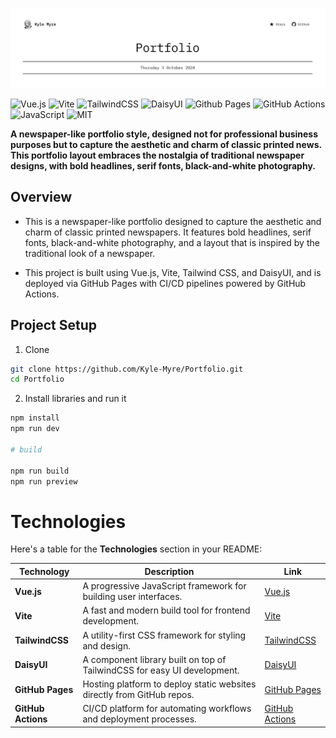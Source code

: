 ![[./docs/README.png]](./docs/README.png)

![Vue.js](https://img.shields.io/badge/vuejs-%2335495e.svg?style=for-the-badge&logo=vuedotjs&logoColor=%234FC08D) ![Vite](https://img.shields.io/badge/vite-%23646CFF.svg?style=for-the-badge&logo=vite&logoColor=white) ![TailwindCSS](https://img.shields.io/badge/tailwindcss-%2338B2AC.svg?style=for-the-badge&logo=tailwind-css&logoColor=white) ![DaisyUI](https://img.shields.io/badge/daisyui-5A0EF8?style=for-the-badge&logo=daisyui&logoColor=white) ![Github Pages](https://img.shields.io/badge/github%20pages-121013?style=for-the-badge&logo=github&logoColor=white) ![GitHub Actions](https://img.shields.io/badge/github%20actions-%232671E5.svg?style=for-the-badge&logo=githubactions&logoColor=white) ![JavaScript](https://img.shields.io/badge/javascript-%23323330.svg?style=for-the-badge&logo=javascript&logoColor=%23F7DF1E) ![MIT](https://img.shields.io/github/license/Ileriayo/markdown-badges?style=for-the-badge)

**A newspaper-like portfolio style, designed not for professional business purposes but to capture the aesthetic and charm of classic printed news. This portfolio layout embraces the nostalgia of traditional newspaper designs, with bold headlines, serif fonts, black-and-white photography.**

## Overview

- This is a newspaper-like portfolio designed to capture the aesthetic and charm of classic printed newspapers. It features bold headlines, serif fonts, black-and-white photography, and a layout that is inspired by the traditional look of a newspaper.

- This project is built using Vue.js, Vite, Tailwind CSS, and DaisyUI, and is deployed via GitHub Pages with CI/CD pipelines powered by GitHub Actions.

## Project Setup

1. Clone

```bash
git clone https://github.com/Kyle-Myre/Portfolio.git
cd Portfolio
```

2. Install libraries and run it

```bash
npm install 
npm run dev

# build

npm run build
npm run preview
```

# Technologies

Here's a table for the **Technologies** section in your README:

| **Technology**   | **Description**                                                           | **Link**                                |
|------------------|---------------------------------------------------------------------------|-----------------------------------------|
| **Vue.js**       | A progressive JavaScript framework for building user interfaces.          | [Vue.js](https://vuejs.org/)            |
| **Vite**         | A fast and modern build tool for frontend development.                    | [Vite](https://vitejs.dev/)             |
| **TailwindCSS**  | A utility-first CSS framework for styling and design.                     | [TailwindCSS](https://tailwindcss.com/) |
| **DaisyUI**      | A component library built on top of TailwindCSS for easy UI development.  | [DaisyUI](https://daisyui.com/)         |
| **GitHub Pages** | Hosting platform to deploy static websites directly from GitHub repos.    | [GitHub Pages](https://pages.github.com/)|
| **GitHub Actions**| CI/CD platform for automating workflows and deployment processes.         | [GitHub Actions](https://github.com/features/actions) |
